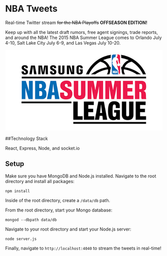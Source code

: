 # NBA Tweets
Real-time Twitter stream ~~for the NBA Playoffs~~ **OFFSEASON EDITION!** 

Keep up with all the latest draft rumors, free agent signings, trade reports, and  around the NBA! 
The 2015 NBA Summer League comes to Orlando July 4-10, Salt Lake City July 6-9, and Las Vegas July 10-20.

![Alt url](./public/img/NBAsummerleague.jpg)

##Technology Stack

React, Express, Node, and socket.io

## Setup

Make sure you have MongoDB and Node.js installed. Navigate to the root directory and install all packages:

```
npm install
```

Inside of the root directory, create a `/data/db` path.

From the root directory, start your Mongo database:

```
mongod --dbpath data/db
```

Navigate to your root directory and start your Node.js server:

```
node server.js
```

Finally, navigate to `http://localhost:4040` to stream the tweets in real-time!
